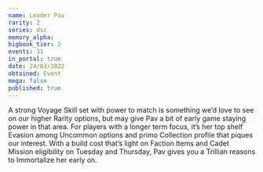 ```yaml
---
name: Leader Pav
rarity: 2
series: dsc
memory_alpha:
bigbook_tier: 2
events: 31
in_portal: true
date: 24/03/2022
obtained: Event
mega: false
published: true
---
```


A strong Voyage Skill set with power to match is something we’d love to see on our higher Rarity options, but may give Pav a bit of early game staying power in that area. For players with a longer term focus, it’s her top shelf Evasion among Uncommon options and primo Collection profile that piques our interest. With a build cost that’s light on Faction Items and Cadet Mission eligibility on Tuesday and Thursday, Pav gives you a Trillian reasons to Immortalize her early on.
